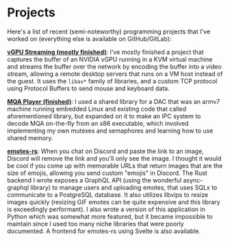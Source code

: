 # Projects

Here's a list of recent (semi-noteworthy) programming projects that I've worked on (everything else is available on GitHub/GitLab):

**[vGPU Streaming (mostly finished)](https://github.com/yuv418/echodawn)**: I've mostly finished a project that captures the buffer of an NVIDIA vGPU running in a KVM virtual machine and streams the buffer over the network by encoding the buffer into a video stream, allowing a remote desktop servers that runs on a VM host instead of the guest. It uses the `libav*` family of libraries, and a custom TCP protocol using Protocol Buffers to send mouse and keyboard data. 

**[MQA Player (finished)](https://github.com/yuv418/libbluos_ssc_ipc)**: I used a shared library for a DAC that was an armv7 machine running embedded Linux and existing code that called aforementioned library, but expanded on it to make an IPC system to decode MQA on-the-fly from an x86 executable, which involved implementing my own mutexes and semaphores and learning how to use shared memory.

**[emotes-rs](https://github.com/yuv418/emotes-rs)**: When you chat on Discord and paste the link to an image, Discord will remove the link and you'll only see the image. I thought it would be cool if you come up with memorable URLs that return images that are the size of emojis, allowing you send custom "emojis" in Discord. The Rust backend I wrote exposes a GraphQL API (using the wonderful async-graphql library) to manage users and uploading emotes, that uses SQLx to communicate to a PostgreSQL database. It also utilizes libvips to resize images quickly (resizing GIF emotes can be quite expensive and this library is exceedingly performant). I also wrote a version of this application in Python which was somewhat more featured, but it became impossible to maintain since I used too many niche libraries that were poorly documented. A frontend for emotes-rs using Svelte is also available.
